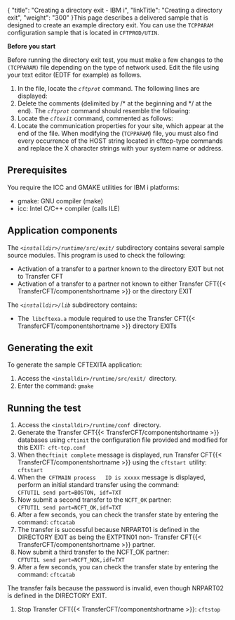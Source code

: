 {
    "title": "Creating  a directory exit - IBM i",
    "linkTitle": "Creating a directory exit",
    "weight": "300"
}This page describes a delivered sample that is designed to create an example directory exit. You can use the `TCPPARAM `configuration sample that is located in `CFTPROD/UTIN`.

****Before you start****

Before running the directory exit test, you must make a few changes to the `(TCPPARAM)` file depending on the type of network used. Edit the file using
your text editor (EDTF for example) as follows.

1. In the file, locate
    the *`cftprot`* command. The following lines are displayed:
1. Delete the comments (delimited
    by /\* at the beginning and \*/ at the end). The *`cftprot`* command should resemble the following:
1. Locate the *`cftexit`* command,
    commented as follows:
1. Locate the communication properties
    for your site, which appear at the end of the file. When
    modifying the (`TCPPARAM`) file, you must also find every occurrence
    of the HOST string located in cfttcp-type commands and replace the X character
    strings with your system name or address.

## Prerequisites

You require the ICC and GMAKE utilities for IBM i platforms:

- gmake: GNU compiler (make)
- icc: Intel C/C++ compiler (calls ILE)

## Application components

The *`<installdir>/runtime/src/exit/`* subdirectory contains several sample source
modules. This program is used to check the following:

- Activation
    of a transfer to a partner known to the directory EXIT but not to Transfer
    CFT
- Activation
    of a transfer to a partner not known to either Transfer CFT{{< TransferCFT/componentshortname >}} or the directory
    EXIT

The *`<installdir>/lib`* subdirectory contains:

- The` libcftexa.a`
    module required to use the Transfer CFT{{< TransferCFT/componentshortname >}} directory EXITs

## Generating the exit

To generate the sample CFTEXITA application:

1. Access the `<installdir>/runtime/src/exit/ `directory.
1. Enter the command: `gmake`

## Running the test

1. Access the `<installdir>/runtime/conf `directory.
1. Generate the Transfer CFT{{< TransferCFT/componentshortname >}} databases
    using `cftinit` the configuration file provided
    and modified for this EXIT:` cft-tcp.conf`
1. When the` cftinit complete `
    message is displayed, run Transfer CFT{{< TransferCFT/componentshortname >}} using the `cftstart `utility: `cftstart`
1. When the` CFTMAIN process   ID is xxxxx` message is displayed, perform an initial standard transfer
    using the command:  
    `CFTUTIL send part=BOSTON, idf=TXT`
1. Now submit a second transfer
    to the `NCFT_OK` partner:  
    `CFTUTIL send part=NCFT_OK,idf=TXT`
1. After a few seconds, you can
    check the transfer state by entering the command: `cftcatab`
1. The transfer is successful
    because NRPART01 is defined in the DIRECTORY EXIT as being the EXTPTN01
    non- Transfer CFT{{< TransferCFT/componentshortname >}} partner.
1. Now submit a third transfer
    to the NCFT\_OK partner:  
    `CFTUTIL send part=NCFT_NOK,idf=TXT`
1. After a few seconds, you can
    check the transfer state by entering the command: `cftcatab`

The transfer fails because the password is invalid, even though NRPART02
is defined in the DIRECTORY EXIT.

1. Stop Transfer CFT{{< TransferCFT/componentshortname >}}: `cftstop`
